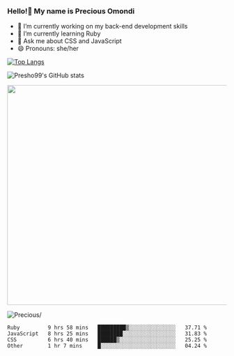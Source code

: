 ### Hello!👋 My name is Precious Omondi 

- 🔭 I’m currently working on my back-end development skills
- 🌱 I’m currently learning Ruby
- 💬 Ask me about CSS and JavaScript
- 😄 Pronouns: she/her



[![Top Langs](https://github-readme-stats.vercel.app/api/top-langs/?username=Presho99&langs_count=8&theme=dark)](https://github.com/Presho99/github-readme-stats)

![Presho99's GitHub stats](https://github-readme-stats.vercel.app/api?username=Presho99&show_icons=true&theme=dark)

<p align="left">
 <img src="https://github-readme-streak-stats.herokuapp.com/?user=Presho99&ring=fad02c&fire=fad02c&currStreakLabel=fad02c&background=000&hide_border=true&sideNums=fff6ea&sideLabels=fff6ea&dates=fff6ea&currStreakNum=fff6ea" width="505"/>
</p>
<p align="left"> <img src=https://komarev.com/ghpvc/?username=Presho99&color=blueviolet alt=Precious/></p>






<!--START_SECTION:waka-->

```text
Ruby         9 hrs 58 mins   █████████▒░░░░░░░░░░░░░░░   37.71 %
JavaScript   8 hrs 25 mins   ████████░░░░░░░░░░░░░░░░░   31.83 %
CSS          6 hrs 40 mins   ██████▒░░░░░░░░░░░░░░░░░░   25.25 %
Other        1 hr 7 mins     █░░░░░░░░░░░░░░░░░░░░░░░░   04.24 %
```

<!--END_SECTION:waka-->

